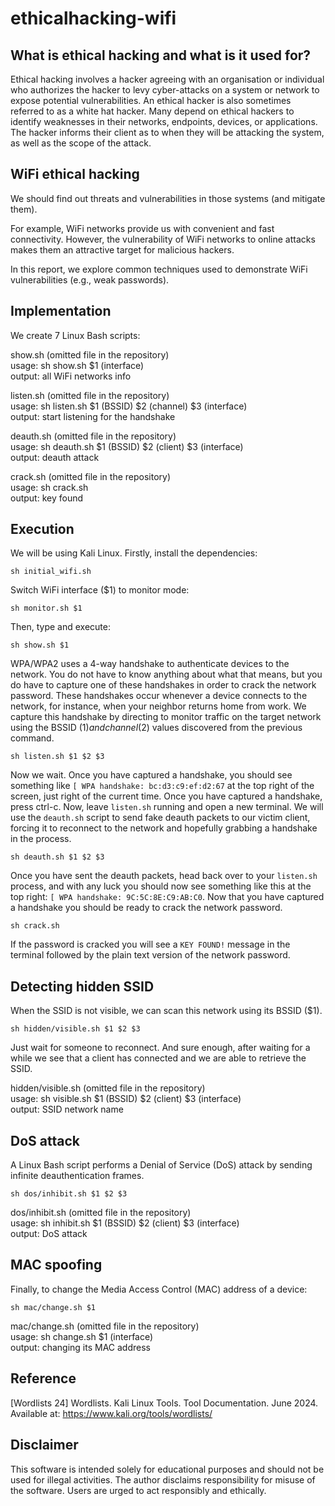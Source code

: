 # ethicalhacking-wifi

## What is ethical hacking and what is it used for?

Ethical hacking involves a hacker agreeing with an organisation or individual who authorizes the hacker to levy cyber-attacks on a system or network to expose potential vulnerabilities. An ethical hacker is also sometimes referred to as a white hat hacker. Many depend on ethical hackers to identify weaknesses in their networks, endpoints, devices, or applications. The hacker informs their client as to when they will be attacking the system, as well as the scope of the attack.

## WiFi ethical hacking

We should find out threats and vulnerabilities in those systems (and mitigate them).

For example, WiFi networks provide us with convenient and fast connectivity. However, the vulnerability of WiFi networks to online attacks makes them an attractive target for malicious hackers.

In this report, we explore common techniques used to demonstrate WiFi vulnerabilities (e.g., weak passwords).

## Implementation

We create 7 Linux Bash scripts:

show.sh (omitted file in the repository)  
usage: sh show.sh $1 (interface)  
output: all WiFi networks info

listen.sh (omitted file in the repository)  
usage: sh listen.sh $1 (BSSID) $2 (channel) $3 (interface)  
output: start listening for the handshake

deauth.sh (omitted file in the repository)  
usage: sh deauth.sh $1 (BSSID) $2 (client) $3 (interface)  
output: deauth attack

crack.sh (omitted file in the repository)  
usage: sh crack.sh  
output: key found

## Execution

We will be using Kali Linux. Firstly, install the dependencies:

```
sh initial_wifi.sh
```

Switch WiFi interface ($1) to monitor mode:

```
sh monitor.sh $1
```

Then, type and execute:

```
sh show.sh $1
```

WPA/WPA2 uses a 4-way handshake to authenticate devices to the network. You do not have to know anything about what that means, but you do have to capture one of these handshakes in order to crack the network password. These handshakes occur whenever a device connects to the network, for instance, when your neighbor returns home from work. We capture this handshake by directing to monitor traffic on the target network using the BSSID ($1) and channel ($2) values discovered from the previous command.

```
sh listen.sh $1 $2 $3
```

Now we wait. Once you have captured a handshake, you should see something like `[ WPA handshake: bc:d3:c9:ef:d2:67` at the top right of the screen, just right of the current time.
Once you have captured a handshake, press ctrl-c.
Now, leave `listen.sh` running and open a new terminal. We will use the `deauth.sh` script to send fake deauth packets to our victim client, forcing it to reconnect to the network and hopefully grabbing a handshake in the process.

```
sh deauth.sh $1 $2 $3
```

Once you have sent the deauth packets, head back over to your `listen.sh` process, and with any luck you should now see something like this at the top right: `[ WPA handshake: 9C:5C:8E:C9:AB:C0`. Now that you have captured a handshake you should be ready to crack the network password.

```
sh crack.sh
```

If the password is cracked you will see a `KEY FOUND!` message in the terminal followed by the plain text version of the network password.

## Detecting hidden SSID

When the SSID is not visible, we can scan this network using its BSSID ($1).

```
sh hidden/visible.sh $1 $2 $3
```

Just wait for someone to reconnect. And sure enough, after waiting for a while we see that a client has connected and we are able to retrieve the SSID.

hidden/visible.sh (omitted file in the repository)  
usage: sh visible.sh $1 (BSSID) $2 (client) $3 (interface)  
output: SSID network name

## DoS attack

A Linux Bash script performs a Denial of Service (DoS) attack by sending infinite deauthentication frames.

```
sh dos/inhibit.sh $1 $2 $3
```

dos/inhibit.sh (omitted file in the repository)  
usage: sh inhibit.sh $1 (BSSID) $2 (client) $3 (interface)  
output: DoS attack

## MAC spoofing

Finally, to change the Media Access Control (MAC) address of a device:

```
sh mac/change.sh $1
```

mac/change.sh (omitted file in the repository)  
usage: sh change.sh $1 (interface)  
output: changing its MAC address

## Reference

[Wordlists 24] Wordlists. Kali Linux Tools. Tool Documentation. June 2024.  
Available at: https://www.kali.org/tools/wordlists/

## Disclaimer

This software is intended solely for educational purposes and should not be used for illegal activities. The author disclaims responsibility for misuse of the software. Users are urged to act responsibly and ethically.

